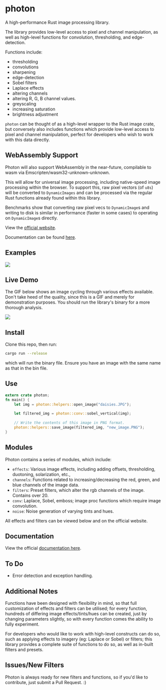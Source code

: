 # photon

A high-performance Rust image processing library.

The library provides low-level access to pixel and channel manipulation, as well as high-level functions for convolution, thresholding, and edge-detection.

Functions include:
- thresholding
- convolutions
- sharpening
- edge-detection
- Sobel filters
- Laplace effects
- altering channels
- altering R, G, B channel values.
- greyscaling 
- increasing saturation
- brightness adjustment 

`photon` can be thought of as a high-level wrapper to the Rust image crate, but conversely also includes functions which provide low-level access to pixel and channel manipulation, perfect for developers who wish to work with this data directly.

## WebAssembly Support
Photon will also support WebAssembly in the near-future, compilable to wasm via Emscripten/wasm32-unknown-unknown. 

This will allow for universal image processing, including native-speed image processing within the browser. 
To support this, raw pixel vectors (of `u8s`) will be converted to `DynamicImages` and can be processed via the regular Rust functions already found 
within this library. 

Benchmarks show that converting raw pixel vecs to `DynamicImage`s and writing to disk is similar in performance (faster in some cases) to operating on `DynamicImage`s directly.

View the [official website](https://silvia-odwyer.github.io/photon).

Documentation can be found [here](https://silvia-odwyer.github.io/photon/docs/photon/index.html).

## Examples
![](https://github.com/silvia-odwyer/photon/blob/master/docs/img_examples/streetlamp_collage.png)

## Live Demo
The GIF below shows an image cycling through various effects available. Don't take heed of the quality, since this is a GIF and 
merely for demonstration purposes. You should run the library's binary for a more thorough analysis.

![](https://github.com/silvia-odwyer/photon/blob/master/docs/img_examples/cube_demo.gif)

<!-- ## Cargo Status -->
<!-- `photon` can be installed via Cargo by declaring the following dependency in your Cargo.toml file:
```toml
[dependencies]
photon-rs = "*"
``` -->

## Install 
Clone this repo, then run:
```bash
cargo run --release 
```
which will run the binary file. Ensure you have an image with the same name as that in the bin file. 


## Use 
```rust
extern crate photon;
fn main() {
    let img = photon::helpers::open_image("daisies.JPG");
    
    let filtered_img = photon::conv::sobel_vertical(img);
    
    // Write the contents of this image in PNG format.
    photon::helpers::save_image(filtered_img, "new_image.PNG");
}

```

## Modules 
Photon contains a series of modules, which include:

- `effects`: Various image effects, including adding offsets, thresholding, duotoning, solarization, etc.,
- `channels`: Functions related to increasing/decreasing the red, green, and blue channels of the image data.
- `filters`: Preset filters, which alter the rgb channels of the image. Contains over 20. 
- `conv`: Laplace, Sobel, emboss; image proc functions which require image convolution. 
-  `noise`: Noise generation of varying tints and hues. 

All effects and filters can be viewed below and on the official website.

## Documentation
View the official [documentation here](https://silvia-odwyer.github.io/photon/docs/photon/index.html). 

## To Do 
- Error detection and exception handling.

## Additional Notes
Functions have been designed with flexibility in mind, so that full customization of effects and filters can be utilised; for every function, hundreds of differing image effects/tints/hues can be created, just by changing parameters slightly, so with every function comes the ability to fully experiment. 

For developers who would like to work with high-level constructs can do so, such as applying effects to imagery (eg: Laplace or Sobel)
or filters; this library provides a complete suite of functions to do so, as well as in-built filters and presets. 

## Issues/New Filters
Photon is always ready for new filters and functions, so if you'd like to contribute, just submit a Pull Request. :)